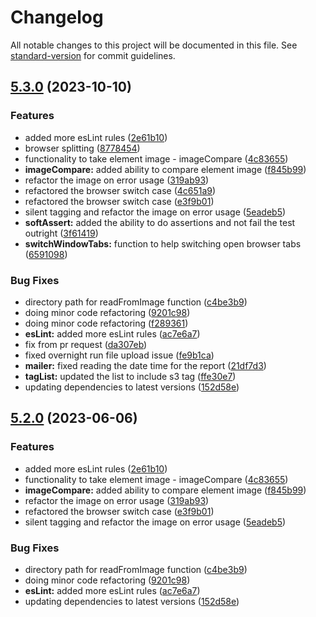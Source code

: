 # Changelog

All notable changes to this project will be documented in this file. See [standard-version](https://github.com/conventional-changelog/standard-version) for commit guidelines.

## [5.3.0](https://github.com/OUP/OAF/compare/v5.1.6...v5.3.0) (2023-10-10)


### Features

* added more esLint rules ([2e61b10](https://github.com/OUP/OAF/commit/2e61b1075d5a8dc75d111167fcc619955eb8b911))
* browser splitting ([8778454](https://github.com/OUP/OAF/commit/87784548150b761917ec164a8eb0ddbd98849431))
* functionality to take element image - imageCompare ([4c83655](https://github.com/OUP/OAF/commit/4c83655213b9157d15133b9698ad1ef92a2cf68a))
* **imageCompare:** added ability to compare element image ([f845b99](https://github.com/OUP/OAF/commit/f845b9914ef382355e1679007b772952c9e6ffd7))
* refactor the image on error usage ([319ab93](https://github.com/OUP/OAF/commit/319ab93242530b2bf86f1710c9a5b313e8b40e5f))
* refactored the browser switch case ([4c651a9](https://github.com/OUP/OAF/commit/4c651a96d2faceb32593c508c50ebc5599555738))
* refactored the browser switch case ([e3f9b01](https://github.com/OUP/OAF/commit/e3f9b01e3e51696c910febf54c4175b93569f971))
* silent tagging and refactor the image on error usage ([5eadeb5](https://github.com/OUP/OAF/commit/5eadeb51153660d0507b87cde6fa869df3d3ae63))
* **softAssert:** added the ability to do assertions and not fail the test outright ([3f61419](https://github.com/OUP/OAF/commit/3f6141923539568579cd18347a4e2b35d6731f86))
* **switchWindowTabs:** function to help switching open browser tabs ([6591098](https://github.com/OUP/OAF/commit/65910985c0652b9adc1718bb046e2edf75a9a50a))


### Bug Fixes

* directory path for readFromImage function ([c4be3b9](https://github.com/OUP/OAF/commit/c4be3b9337beda025518d1ff75ebae501a3b73d5))
* doing minor code refactoring ([9201c98](https://github.com/OUP/OAF/commit/9201c98923c81aa773899f932f62b8bb9213c56a))
* doing minor code refactoring ([f289361](https://github.com/OUP/OAF/commit/f2893611b76be2764ef6a6374d6b758717da9608))
* **esLint:** added more esLint rules ([ac7e6a7](https://github.com/OUP/OAF/commit/ac7e6a7f0ad19bc23d4abad6fbf6c26ac0be9515))
* fix from pr request ([da307eb](https://github.com/OUP/OAF/commit/da307eba817480e7b83cae81334c11f911d65717))
* fixed overnight run file upload issue ([fe9b1ca](https://github.com/OUP/OAF/commit/fe9b1ca65e030fe2213e055f7dff8b5033c1ecd4))
* **mailer:** fixed reading the date time for the report ([21df7d3](https://github.com/OUP/OAF/commit/21df7d35025fc017d8fda490207df066ff243b66))
* **tagList:** updated the list to include s3 tag ([ffe30e7](https://github.com/OUP/OAF/commit/ffe30e7ebdc87bcbab227fdb3cf10044ebcf5ef1))
* updating dependencies to latest versions ([152d58e](https://github.com/OUP/OAF/commit/152d58e6bbe3767e05474c352eb7041fcc536110))

## [5.2.0](https://github.com/OUP/OAF/compare/v5.1.6...v5.2.0) (2023-06-06)


### Features

* added more esLint rules ([2e61b10](https://github.com/OUP/OAF/commit/2e61b1075d5a8dc75d111167fcc619955eb8b911))
* functionality to take element image - imageCompare ([4c83655](https://github.com/OUP/OAF/commit/4c83655213b9157d15133b9698ad1ef92a2cf68a))
* **imageCompare:** added ability to compare element image ([f845b99](https://github.com/OUP/OAF/commit/f845b9914ef382355e1679007b772952c9e6ffd7))
* refactor the image on error usage ([319ab93](https://github.com/OUP/OAF/commit/319ab93242530b2bf86f1710c9a5b313e8b40e5f))
* refactored the browser switch case ([e3f9b01](https://github.com/OUP/OAF/commit/e3f9b01e3e51696c910febf54c4175b93569f971))
* silent tagging and refactor the image on error usage ([5eadeb5](https://github.com/OUP/OAF/commit/5eadeb51153660d0507b87cde6fa869df3d3ae63))


### Bug Fixes

* directory path for readFromImage function ([c4be3b9](https://github.com/OUP/OAF/commit/c4be3b9337beda025518d1ff75ebae501a3b73d5))
* doing minor code refactoring ([9201c98](https://github.com/OUP/OAF/commit/9201c98923c81aa773899f932f62b8bb9213c56a))
* **esLint:** added more esLint rules ([ac7e6a7](https://github.com/OUP/OAF/commit/ac7e6a7f0ad19bc23d4abad6fbf6c26ac0be9515))
* updating dependencies to latest versions ([152d58e](https://github.com/OUP/OAF/commit/152d58e6bbe3767e05474c352eb7041fcc536110))
